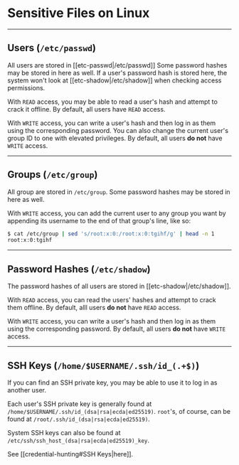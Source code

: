 # Sensitive Files on Linux

---

## Users (`/etc/passwd`)

All users are stored in [[etc-passwd|/etc/passwd]] Some password hashes may be stored in here as well. If a user's password hash is stored here, the system won't look at [[etc-shadow|/etc/shadow]] when checking access permissions.

With `READ` access, you may be able to read a user's hash and attempt to crack it offline. By default, all users have `READ` access.

With `WRITE` access, you can write a user's hash and then log in as them using the corresponding password. You can also change the current user's group ID to one with elevated privileges. By default, all users **do not** have `WRITE` access.

---

## Groups (`/etc/group`)

All group are stored in `/etc/group`. Some password hashes may be stored in here as well.

With `WRITE` access, you can add the current user to any group you want by appending its username to the end of that group's line, like so:

```bash
$ cat /etc/group | sed 's/root:x:0:/root:x:0:tgihf/g' | head -n 1
root:x:0:tgihf
```

---

## Password Hashes (`/etc/shadow`)

The password hashes of all users are stored in [[etc-shadow|/etc/shadow]].

With `READ` access, you can read the users' hashes and attempt to crack them offline. By default, alll users **do not** have `READ` access.

With `WRITE` access, you can write a user's hash and then log in as them using the corresponding password. By default, all users **do not** have `WRITE` access.
 
 ---
 
 ## SSH Keys (`/home/$USERNAME/.ssh/id_(.+$)`)
 
 If you can find an SSH private key, you may be able to use it to log in as another user.
 
 Each user's SSH private key is generally found at `/home/$USERNAME/.ssh/id_(dsa|rsa|ecda|ed25519)`. `root`'s, of course, can be found at `/root/.ssh/id_(dsa|rsa|ecda|ed25519)`.
 
 System SSH keys can also be found at `/etc/ssh/ssh_host_(dsa|rsa|ecda|ed25519)_key`.
 
 See [[credential-hunting#SSH Keys|here]].
 